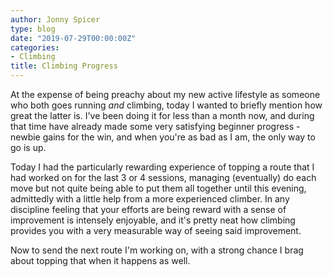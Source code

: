 ```yaml
---
author: Jonny Spicer
type: blog
date: "2019-07-29T00:00:00Z"
categories:
- Climbing
title: Climbing Progress
---
```

At the expense of being preachy about my new active lifestyle as someone who both goes running *and* climbing, today I wanted to briefly mention
how great the latter is. I've been doing it for less than a month now, and during that time have already made some very satisfying beginner progress -
newbie gains for the win, and when you're as bad as I am, the only way to go is up.

Today I had the particularly rewarding experience of topping a route that I had worked on for the last 3 or 4 sessions, managing (eventually) do each move
but not quite being able to put them all together until this evening, admittedly with a little help from a more experienced climber. In any discipline
feeling that your efforts are being reward with a sense of improvement is intensely enjoyable, and it's pretty neat how climbing provides you with a very
measurable way of seeing said improvement.

Now to send the next route I'm working on, with a strong chance I brag about topping that when it happens as well.
